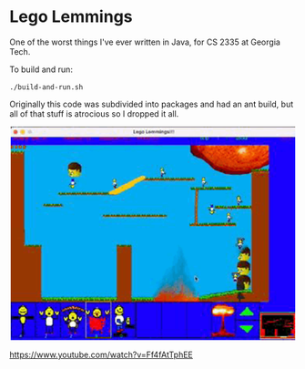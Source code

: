 # Lego Lemmings
One of the worst things I've ever written in Java, for CS 2335 at Georgia Tech.

To build and run:

```
./build-and-run.sh
```

Originally this code was subdivided into packages and had an ant build, but all of that stuff is atrocious so I dropped it all.

<p align="center">
  <img alt="Lego Lemmings Screenshot" src="ScreenShot.gif" width="500" />
</p>

https://www.youtube.com/watch?v=Ff4fAtTphEE
